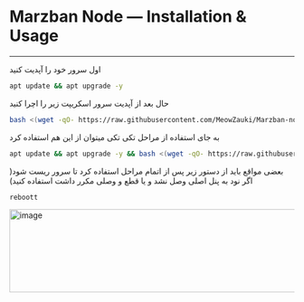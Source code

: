 # Marzban Node — Installation & Usage


---
اول سرور خود را آپدیت کنید 
```sh
apt update && apt upgrade -y
```
حال بعد از آپدیت سرور اسکریپت زیر را اچرا کنید 
```sh
bash <(wget -qO- https://raw.githubusercontent.com/MeowZauki/Marzban-node-one-click/main/node.sh)
```
به جای استفاده از مراحل تکی تکی میتوان از این هم استفاده کرد
```sh
apt update && apt upgrade -y && bash <(wget -qO- https://raw.githubusercontent.com/MeowZauki/Marzban-node-one-click/main/node.sh)
```
بعضی مواقع باید از دستور زیر پس از اتمام مراحل استفاده کرد تا سرور ریست شود( اگر نود به پنل اصلی وصل نشد و یا قطع و وصلی مکرر داشت استفاده کنید)
```sh
reboott
```
<img width="588" height="147" alt="image" src="https://github.com/user-attachments/assets/0f16526b-78ae-4ed1-b41b-eda9038dad8f" />


